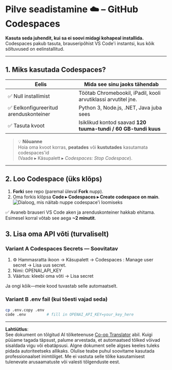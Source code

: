 <!--
CO_OP_TRANSLATOR_METADATA:
{
  "original_hash": "be9cef0460b3696ed5d8f6f8d2f64d45",
  "translation_date": "2025-10-11T11:44:06+00:00",
  "source_file": "00-course-setup/01-setup-cloud.md",
  "language_code": "et"
}
-->
# Pilve seadistamine ☁️ – GitHub Codespaces

**Kasuta seda juhendit, kui sa ei soovi midagi kohapeal installida.**  
Codespaces pakub tasuta, brauseripõhist VS Code'i instantsi, kus kõik sõltuvused on eelinstallitud.

---

## 1.  Miks kasutada Codespaces?

| Eelis | Mida see sinu jaoks tähendab |
|-------|-----------------------------|
| ✅ Null installimist | Töötab Chromebookil, iPadil, kooli arvutiklassi arvutitel jne. |
| ✅ Eelkonfigureeritud arenduskonteiner | Python 3, Node.js, .NET, Java juba sees |
| ✅ Tasuta kvoot | Isiklikud kontod saavad **120 tuuma-tundi / 60 GB-tundi kuus** |

> 💡 **Nõuanne**  
> Hoia oma kvoot korras, **peatades** või **kustutades** kasutamata codespaces'id  
> (Vaade ▸ Käsupalett ▸ *Codespaces: Stop Codespace*).

---

## 2.  Loo Codespace (üks klõps)

1. **Forki** see repo (paremal üleval **Fork** nupp).  
2. Oma forkis klõpsa **Code ▸ Codespaces ▸ Create codespace on main**.  
   ![Dialoog, mis näitab nuppe codespace'i loomiseks](../../../00-course-setup/images/who-will-pay.webp)

✅ Avaneb brauseri VS Code aken ja arenduskonteiner hakkab ehitama.  
Esimesel korral võtab see aega **~2 minutit**.

## 3. Lisa oma API võti (turvaliselt)

### Variant A Codespaces Secrets — Soovitatav

1. ⚙️ Hammasratta ikoon -> Käsupalett -> Codespaces : Manage user secret -> Lisa uus secret.  
2. Nimi: OPENAI_API_KEY  
3. Väärtus: kleebi oma võti → Lisa secret  

Ja ongi kõik—meie kood tuvastab selle automaatselt.

### Variant B .env fail (kui tõesti vajad seda)

```bash
cp .env.copy .env
code .env         # fill in OPENAI_API_KEY=your_key_here
```

---

**Lahtiütlus**:  
See dokument on tõlgitud AI tõlketeenuse [Co-op Translator](https://github.com/Azure/co-op-translator) abil. Kuigi püüame tagada täpsust, palume arvestada, et automaatsed tõlked võivad sisaldada vigu või ebatäpsusi. Algne dokument selle algses keeles tuleks pidada autoriteetseks allikaks. Olulise teabe puhul soovitame kasutada professionaalset inimtõlget. Me ei vastuta selle tõlke kasutamisest tulenevate arusaamatuste või valesti tõlgenduste eest.